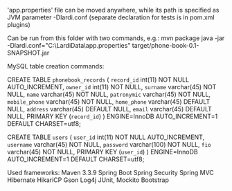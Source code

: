'app.properties' file can be moved anywhere, while its path is specified as JVM parameter -Dlardi.conf (separate declaration
for tests is in pom.xml plugins)

Can be run from this folder with two commands, e.g.:
mvn package
java -jar -Dlardi.conf="C:\\LardiData\\app.properties" target/phone-book-0.1-SNAPSHOT.jar


MySQL table creation commands:

CREATE TABLE `phonebook_records` (
  `record_id` int(11) NOT NULL AUTO_INCREMENT,
  `owner_id` int(11) NOT NULL,
  `surname` varchar(45) NOT NULL,
  `name` varchar(45) NOT NULL,
  `patronymic` varchar(45) NOT NULL,
  `mobile_phone` varchar(45) NOT NULL,
  `home_phone` varchar(45) DEFAULT NULL,
  `address` varchar(45) DEFAULT NULL,
  `email` varchar(45) DEFAULT NULL,
  PRIMARY KEY (`record_id`)
) ENGINE=InnoDB AUTO_INCREMENT=1 DEFAULT CHARSET=utf8;

CREATE TABLE `users` (
  `user_id` int(11) NOT NULL AUTO_INCREMENT,
  `username` varchar(45) NOT NULL,
  `password` varchar(100) NOT NULL,
  `fio` varchar(45) NOT NULL,
  PRIMARY KEY (`user_id`)
) ENGINE=InnoDB AUTO_INCREMENT=1 DEFAULT CHARSET=utf8;

Used frameworks:
Maven 3.3.9
Spring Boot
Spring Security
Spring MVC
Hibernate
HikariCP
Gson
Log4j
JUnit, Mockito
Bootstrap

